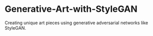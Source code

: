 # Generative-Art-with-StyleGAN
Creating unique art pieces using generative adversarial networks like StyleGAN.

